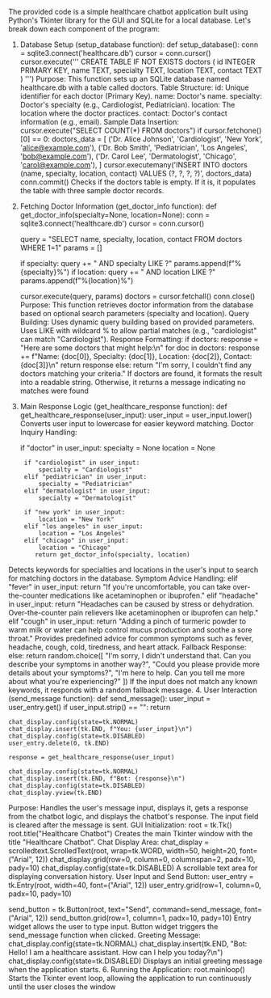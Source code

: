 The provided code is a simple healthcare chatbot application built using Python's Tkinter library for the GUI and SQLite for a local database. Let's break down each component of the program:
1. Database Setup (setup_database function):
def setup_database():
    conn = sqlite3.connect('healthcare.db')
    cursor = conn.cursor()
    cursor.execute('''
        CREATE TABLE IF NOT EXISTS doctors (
            id INTEGER PRIMARY KEY,
            name TEXT,
            specialty TEXT,
            location TEXT,
            contact TEXT
        )
    ''')
Purpose: This function sets up an SQLite database named healthcare.db with a table called doctors.
Table Structure:
id: Unique identifier for each doctor (Primary Key).
name: Doctor's name.
specialty: Doctor's specialty (e.g., Cardiologist, Pediatrician).
location: The location where the doctor practices.
contact: Doctor's contact information (e.g., email).
Sample Data Insertion:
    cursor.execute("SELECT COUNT(*) FROM doctors")
    if cursor.fetchone()[0] == 0:
        doctors_data = [
            ('Dr. Alice Johnson', 'Cardiologist', 'New York', 'alice@example.com'),
            ('Dr. Bob Smith', 'Pediatrician', 'Los Angeles', 'bob@example.com'),
            ('Dr. Carol Lee', 'Dermatologist', 'Chicago', 'carol@example.com'),
        ]
        cursor.executemany('INSERT INTO doctors (name, specialty, location, contact) VALUES (?, ?, ?, ?)', doctors_data)
        conn.commit()
Checks if the doctors table is empty. If it is, it populates the table with three sample doctor records.
2. Fetching Doctor Information (get_doctor_info function):
def get_doctor_info(specialty=None, location=None):
    conn = sqlite3.connect('healthcare.db')
    cursor = conn.cursor()
    
    query = "SELECT name, specialty, location, contact FROM doctors WHERE 1=1"
    params = []
    
    if specialty:
        query += " AND specialty LIKE ?"
        params.append(f"%{specialty}%")
    if location:
        query += " AND location LIKE ?"
        params.append(f"%{location}%")
    
    cursor.execute(query, params)
    doctors = cursor.fetchall()
    conn.close()
   Purpose: This function retrieves doctor information from the database based on optional search parameters (specialty and location).
Query Building:
Uses dynamic query building based on provided parameters.
Uses LIKE with wildcard % to allow partial matches (e.g., "cardiologist" can match "Cardiologist").
Response Formatting:
if doctors:
        response = "Here are some doctors that might help:\n"
        for doc in doctors:
            response += f"Name: {doc[0]}, Specialty: {doc[1]}, Location: {doc[2]}, Contact: {doc[3]}\n"
        return response
    else:
        return "I'm sorry, I couldn't find any doctors matching your criteria."
If doctors are found, it formats the result into a readable string. Otherwise, it returns a message indicating no matches were found
3. Main Response Logic (get_healthcare_response function):
def get_healthcare_response(user_input):
    user_input = user_input.lower()
Converts user input to lowercase for easier keyword matching.
Doctor Inquiry Handling:

    if "doctor" in user_input:
        specialty = None
        location = None
        
        if "cardiologist" in user_input:
            specialty = "Cardiologist"
        elif "pediatrician" in user_input:
            specialty = "Pediatrician"
        elif "dermatologist" in user_input:
            specialty = "Dermatologist"
        
        if "new york" in user_input:
            location = "New York"
        elif "los angeles" in user_input:
            location = "Los Angeles"
        elif "chicago" in user_input:
            location = "Chicago"
           return get_doctor_info(specialty, location)
Detects keywords for specialties and locations in the user's input to search for matching doctors in the database.
Symptom Advice Handling:
    elif "fever" in user_input:
        return "If you're uncomfortable, you can take over-the-counter medications like acetaminophen or ibuprofen."
    elif "headache" in user_input:
        return "Headaches can be caused by stress or dehydration. Over-the-counter pain relievers like acetaminophen or ibuprofen can help."
    elif "cough" in user_input:
        return "Adding a pinch of turmeric powder to warm milk or water can help control mucus production and soothe a sore throat."
Provides predefined advice for common symptoms such as fever, headache, cough, cold, tiredness, and heart attack.
Fallback Response:
    else:
        return random.choice([
            "I'm sorry, I didn't understand that. Can you describe your symptoms in another way?",
            "Could you please provide more details about your symptoms?",
            "I'm here to help. Can you tell me more about what you're experiencing?"
        ])
If the input does not match any known keywords, it responds with a random fallback message.
4. User Interaction (send_message function):
def send_message():
    user_input = user_entry.get()
    if user_input.strip() == "":
        return
    
    chat_display.config(state=tk.NORMAL)
    chat_display.insert(tk.END, f"You: {user_input}\n")
    chat_display.config(state=tk.DISABLED)
    user_entry.delete(0, tk.END)
    
    response = get_healthcare_response(user_input)
    
    chat_display.config(state=tk.NORMAL)
    chat_display.insert(tk.END, f"Bot: {response}\n")
    chat_display.config(state=tk.DISABLED)
    chat_display.yview(tk.END)
Purpose: Handles the user's message input, displays it, gets a response from the chatbot logic, and displays the chatbot's response.
The input field is cleared after the message is sent.
GUI Initialization:
root = tk.Tk()
root.title("Healthcare Chatbot")
Creates the main Tkinter window with the title "Healthcare Chatbot".
Chat Display Area:
chat_display = scrolledtext.ScrolledText(root, wrap=tk.WORD, width=50, height=20, font=("Arial", 12))
chat_display.grid(row=0, column=0, columnspan=2, padx=10, pady=10)
chat_display.config(state=tk.DISABLED)
A scrollable text area for displaying conversation history.
User Input and Send Button:
user_entry = tk.Entry(root, width=40, font=("Arial", 12))
user_entry.grid(row=1, column=0, padx=10, pady=10)

send_button = tk.Button(root, text="Send", command=send_message, font=("Arial", 12))
send_button.grid(row=1, column=1, padx=10, pady=10)
Entry widget allows the user to type input.
Button widget triggers the send_message function when clicked.
Greeting Message:
chat_display.config(state=tk.NORMAL)
chat_display.insert(tk.END, "Bot: Hello! I am a healthcare assistant. How can I help you today?\n")
chat_display.config(state=tk.DISABLED)
Displays an initial greeting message when the application starts.
6. Running the Application:
root.mainloop()
Starts the Tkinter event loop, allowing the application to run continuously until the user closes the window

